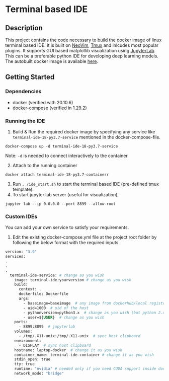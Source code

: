 # Terminal based IDE

## Description
This project contains the code necessary to build the docker image of linux terminal based IDE. It is built on [NeoVim](https://github.com/neovim/neovim), [Tmux](https://github.com/tmux/tmux) and inlcudes most popular plugins. It supports GUI based matplotlib visualization using [JupyterLab](https://jupyterlab.readthedocs.io/en/stable/index.html). This can be a preferable python IDE for developing deep learning models. The autobuilt docker image is available [here](https://hub.docker.com/r/karthi0804/terminal-ide).

## Getting Started

### Dependencies
- docker (verified with 20.10.6)
- docker-compose (verified in 1.29.2)

### Running the IDE

1. Build & Run the required docker image by specifying any service like `terminal-ide-18-py3.7-service` mentioned in the docker-compose-file.
```commandline
docker-compose up -d terminal-ide-18-py3.7-service
```
Note: `-d` is needed to connect interactively to the container

2. Attach to the running container 
```commandline
docker attach terminal-ide-18-py3.7-containerr
```

3. Run `. /ide_start.sh` to start the terminal based IDE (pre-defined tmux template).
4. To start jupyter lab server (useful for visualization), 
```commandline
jupyter lab --ip 0.0.0.0 --port 8899 --allow-root
```


### Custom IDEs
You can add your own service to satisfy your requirements.

1.  Edit the existing docker-compose.yml file at the project root folder by following the below format with the required inputs 
```dockerfile
version: "3.9"
services:
.
.
.
  terminal-ide-service: # change as you wish
    image: terminal-ide:yourversion # change as you wish
    build:
      context: .
      dockerfile: Dockerfile
      args:
        - baseimage=baseimage  # any image from dockerhub/local registry
        - uid=1000  # uid of the host
        - pythonversion=python3.x  # change as you wish (but python 2.x requires changes int he Docker file also)
        - user=${USER}  # change as you wish
    ports:
      - 8899:8899  # jupyterlab
    volumes:
      - /tmp/.X11-unix:/tmp/.X11-unix  # sync host clipboard
    environment:
      - DISPLAY  # sync host clipboard
    hostname: laptop-docker  # change it as you wish
    container_name: terminal-ide-container # change it as you wish
    stdin_open: true
    tty: true
    runtime: "nvidia" # needed only if you need CUDA support inside docker
    network_mode: "bridge"
```
